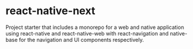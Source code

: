 # react-native-next
Project starter that includes a monorepo for a web and native application using react-native and react-native-web with react-navigation and native-base for the navigation and UI components respectively.
